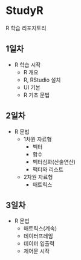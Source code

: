 # StudyR
R 학습 리포지토리

## 1일차
- R 학습 시작
    - R 개요
    - R, RStudio 설치
    - UI 기본
    - R 기초 문법

## 2일차
- R 문법
  - 1차원 자료형
    - 벡터
    - 함수
    - 벡터심화(산술연산)
    - 팩터와 리스트
  - 2차원 자료형
    - 매트릭스

## 3일차
- R 문법
    - 매트릭스(계속)
    - 데이터프레임
    - 데이터 입출력
    - 제어문 시작
